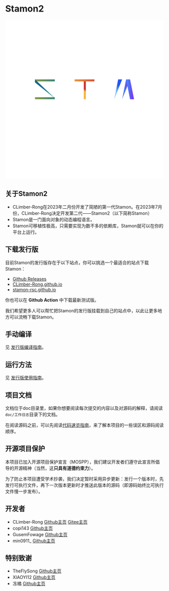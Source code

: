# Stamon2

![stamon logo](logo/logo.svg)

## 关于Stamon2

* CLimber-Rong在2023年二月份开发了简陋的第一代Stamon。在2023年7月份，CLimber-Rong决定开发第二代——Stamon2（以下简称Stamon）
* Stamon是一门面向对象的动态编程语言。
* Stamon可移植性极高，只需要实现为数不多的依赖库，Stamon就可以在你的平台上运行。

## 下载发行版

目前Stamon的发行版存在于以下站点，你可以挑选一个最适合的站点下载Stamon：

* [Github Releases](https://github.com/CLimber-Rong/stamon/releases)
* [CLimber-Rong.github.io](https://CLimber-Rong.github.io/resource/stamon2/releases)
* [stamon-rsc.github.io](https://stamon-rsc.github.io/releases)

你也可以在 **Github Action** 中下载最新测试版。

我们希望更多人可以帮忙把Stamon的发行版挂载到自己的站点中，以此让更多地方可以流畅下载Stamon。

## 手动编译

见 [发行版编译指南](doc/发行版编译指南.md)。

## 运行方法

见 [发行版使用指南](doc/发行版使用指南.md)。

## 项目文档

文档位于doc目录里，如果你想要阅读每次提交的内容以及对源码的解释，请阅读``doc/工作日志``目录下的文档。

在阅读源码之前，可以先阅读[代码速览指南](doc/代码速览指南.md)，来了解本项目的一些误区和源码阅读顺序。

## 开源项目保护

本项目已加入开源项目保护宣言（MOSPP），我们建议开发者们遵守此宣言所倡导的开源精神（当然，这**只具有道德约束力**）。

为了防止本项目遭受学术抄袭，我们决定暂时采用异步更新：发行一个版本时，先发行可执行文件，再下一次版本更新时才推送此版本的源码（即源码始终比可执行文件慢一步发布）。

## 开发者

* CLimber-Rong [Github主页](https://github.com/CLimber-Rong) [Gitee主页](https://gitee.com/QuXiangrong)
* copi143 [Github主页](https://github.com/copi143)
* GusemFowage [Github主页](https://github.com/GusemFowage)
* min0911_ [Github主页](https://github.com/min0911Y)

## 特别致谢

* TheFlySong [Github主页](https://github.com/TheFlySong)
* XIAOYI12 [Github主页](https://github.com/XIAOYI1212)
* 冻橘 [Github主页](https://github.com/MikanAffine)